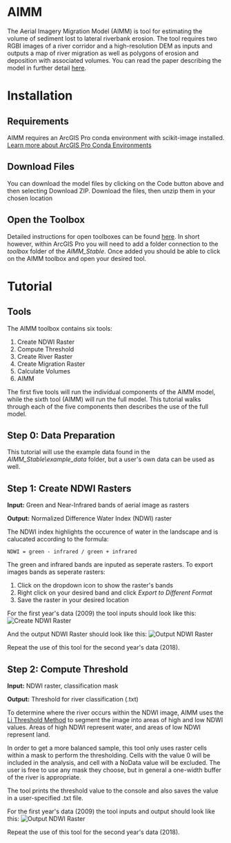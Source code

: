 # AIMM
The Aerial Imagery Migration Model (AIMM) is tool for estimating the volume of sediment lost to lateral riverbank erosion. The tool requires two RGBI images of a river corridor and a high-resolution DEM as inputs and outputs a map of river migration as well as polygons of erosion and deposition with associated volumes. You can read the paper describing the model in further detail [here](https://doi.org/10.1016/j.geomorph.2020.107313).

# Installation
## Requirements
AIMM requires an ArcGIS Pro conda environment with scikit-image installed. [Learn more about ArcGIS Pro Conda Environments](https://pro.arcgis.com/en/pro-app/arcpy/get-started/what-is-conda.htm)

## Download Files
You can download the model files by clicking on the Code button above and then selecting Download ZIP. Download the files, then unzip them in your chosen location

## Open the Toolbox
Detailed instructions for open toolboxes can be found [here](https://pro.arcgis.com/en/pro-app/help/projects/connect-to-a-toolbox.htm). In short however, within ArcGIS Pro you will need to add a folder connection to the *toolbox* folder of the *AIMM_Stable*. Once added you should be able to click on the AIMM toolbox and open your desired tool.

# Tutorial
## Tools
The AIMM toolbox contains six tools:
1. Create NDWI Raster
2. Compute Threshold
3. Create River Raster
4. Create Migration Raster
5. Calculate Volumes
6. AIMM

The first five tools will run the individual components of the AIMM model, while the sixth tool (AIMM) will run the full model. This tutorial walks through each of the five components then describes the use of the full model.

## Step 0: Data Preparation
This tutorial will use the example data found in the *AIMM_Stable\example_data* folder, but a user's own data can be used as well.

## Step 1: Create NDWI Rasters
**Input:** Green and Near-Infrared bands of aerial image as rasters

**Output:** Normalized Difference Water Index (NDWI) raster

The NDWI index highlights the occurence of water in the landscape and is calucated according to the formula:

    NDWI = green - infrared / green + infrared

The green and infrared bands are inputed as seperate rasters. To export images bands as seperate rasters:
1. Click on the dropdown icon to show the raster's bands
2. Right click on your desired band and click *Export to Different Format*
3. Save the raster in your desired location

For the first year's data (2009) the tool inputs should look like this:
![Create NDWI Raster](https://github.com/forrestfwilliams/AIMM_Stable/blob/master/assets/images/create_ndwi.jpg)

And the output NDWI Raster should look like this:
![Output NDWI Raster](https://github.com/forrestfwilliams/AIMM_Stable/blob/master/assets/images/out_ndwi.JPG)

Repeat the use of this tool for the second year's data (2018).

## Step 2: Compute Threshold
**Input:** NDWI raster, classification mask

**Output:** Threshold for river classification (.txt)

To determine where the river occurs within the NDWI image, AIMM uses the [Li Threshold Method](https://scikit-image.org/docs/dev/auto_examples/developers/plot_threshold_li.html) to segment the image into areas of high and low NDWI values. Areas of high NDWI represent water, and areas of low NDWI represent land.

In order to get a more balanced sample, this tool only uses raster cells within a mask to perform the thresholding. Cells with the value 0 will be included in the analysis, and cell with a NoData value will be excluded. The user is free to use any mask they choose, but in general a one-width buffer of the river is appropriate.

The tool prints the threshold value to the console and also saves the value in a user-specified .txt file.

For the first year's data (2009) the tool inputs and output should look like this:
![Output NDWI Raster](https://github.com/forrestfwilliams/AIMM_Stable/blob/master/assets/images/compute_threshold.JPG)

Repeat the use of this tool for the second year's data (2018).